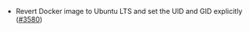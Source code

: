 - Revert Docker image to Ubuntu LTS and set the UID and GID explicitly
  ([\#3580](https://github.com/informalsystems/hermes/issues/3580))